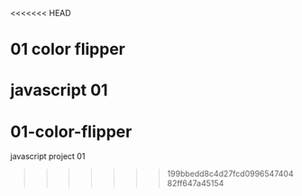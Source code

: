 <<<<<<< HEAD
# 01 color flipper
 javascript 01
=======
# 01-color-flipper
javascript project 01
>>>>>>> 199bbedd8c4d27fcd099654740482ff647a45154
